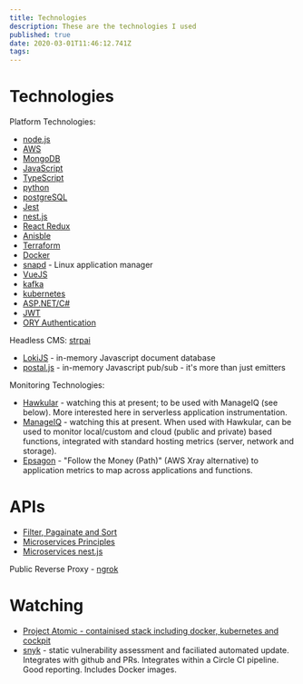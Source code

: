 ```yaml
---
title: Technologies
description: These are the technologies I used
published: true
date: 2020-03-01T11:46:12.741Z
tags: 
---
```


# Technologies
Platform Technologies:
* [node.js](/technologies/nodejs)
* [AWS](/technologies/aws)
* [MongoDB](/mongodb)
* [JavaScript](/technologies/javascript)
* [TypeScript](/technologies/typescript)
* [python](/technologies/python)
* [postgreSQL](/technologies/postgresSQL)
* [Jest](/technologies/jest)
* [nest.js](/technologies/nestjs)
* [React Redux](/technologies/react)
* [Anisble](/technologies/ansible)
* [Terraform](/technologies/terraform)
* [Docker](/technologies/docker)
* [snapd](/snapd) - Linux application manager
* [VueJS](/vuejs)
* [kafka](/kafka)
* [kubernetes](/kubernetes)
* [ASP.NET/C#](/aspnet-csharp)
* [JWT](/technology/jwt)
* [ORY Authentication](/technologies/ory)

Headless CMS: [strpai](https://strapi.io/)

* [LokiJS](https://github.com/techfort/LokiJS) - in-memory Javascript document database
* [postal.js](https://github.com/postaljs/postal.js/) - in-memory Javascript pub/sub - it's more than just emitters

Monitoring Technologies:
* [Hawkular](http://www.hawkular.org/overview/) - watching this at present; to be used with ManageIQ (see below). More interested here in serverless application instrumentation.
* [ManageIQ](http://manageiq.org/) - watching this at present. When used with Hawkular, can be used to monitor local/custom and cloud (public and private) based functions, integrated with standard hosting metrics (server, network and storage).
* [Epsagon](https://epsagon.com/) - "Follow the Money (Path)" (AWS Xray alternative) to application metrics to map across applications and functions.

# APIs
* [Filter, Pagainate and Sort](https://www.moesif.com/blog/technical/api-design/REST-API-Design-Filtering-Sorting-and-Pagination/#)
* [Microservices Principles](http://wozitech-ltd.co.uk/technologies/microservices.html)
* [Microservices nest.js](https://docs.nestjs.com/microservices/basics)

Public Reverse Proxy - [ngrok](https://ngrok.com/product)


# Watching
* [Project Atomic - containised stack including docker, kubernetes and cockpit](http://www.projectatomic.io)
* [snyk](https://snyk.io/) - static vulnerability assessment and faciliated automated update. Integrates with github and PRs. Integrates within a Circle CI pipeline. Good reporting. Includes Docker images.